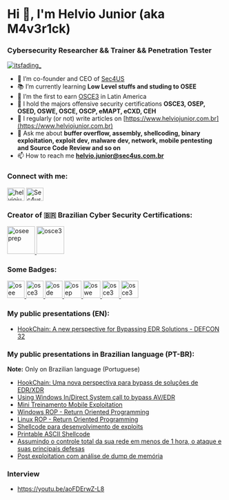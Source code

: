 # Hi 👋, I'm Helvio Junior (aka M4v3r1ck)
### Cybersecurity Researcher && Trainer && Penetration Tester

<p align="left"> <a href="https://www.linkedin.com/in/helviojunior/" target="_blank"><img src="https://img.shields.io/twitter/follow/helviojunior?logo=linkedin&style=for-the-badge" alt="itsfading_" /></a> </p>

- 📔 I’m co-founder and CEO of [Sec4US](https://sec4us.com.br/)
- 📚 I’m currently learning **Low Level stuffs and studing to OSEE**
- 🔖 I’m the first to earn [OSCE3](https://www.credly.com/badges/549448c6-e476-410a-8d7f-fe63281cd0d3/public_url) in Latin America
- 🔖 I hold the majors offensive security certifications **OSCE3, OSEP, OSED, OSWE, OSCE, OSCP, eMAPT, eCXD, CEH**
- 📝 I regularly (or not) write articles on [https://www.helviojunior.com.br](https://www.helviojunior.com.br)
- 💬 Ask me about **buffer overflow, assembly, shellcoding, binary exploitation, exploit dev, malware dev, network, mobile pentesting and Source Code Review and so on**
- 📫 How to reach me **helvio.junior@sec4us.com.br**

### Connect with me:
<p align="left">
<a href="https://www.linkedin.com/in/helviojunior/" target="_blank"><img align="center" src="https://raw.githubusercontent.com/rahuldkjain/github-profile-readme-generator/master/src/images/icons/Social/linked-in-alt.svg" alt="helviojunior" height="30" width="40" /></a>
<a href="https://www.youtube.com/c/sec4us" target="_blank"><img align="center" src="https://raw.githubusercontent.com/rahuldkjain/github-profile-readme-generator/master/src/images/icons/Social/youtube.svg" alt="Sec4us YouTube" height="30" width="40" /></a>
</p>

### Creator of 🇧🇷 Brazilian Cyber Security Certifications:
<p align="left">
    <a href="https://sec4us.com.br/certificacao/scmpa-sec4us-certified-mobile-pentester-android/" target="_blank" rel="noreferrer"> 
        <img src="https://sec4us.com.br/static/images/logo-scmpa.png" alt="osee prep" width="64" height="64"/> 
    </a>
    <a href="https://sec4us.com.br/certificacao/scwap-sec4us-certified-web-api-pentester/" target="_blank" rel="noreferrer"> 
        <img src="https://sec4us.com.br/static/images/logo-scwap.png" alt="osce3" width="64" height="64"/> 
    </a> 
</p>

### Some Badges:
<p align="left">
    <a href="https://certificates.blackhat.com/04634f86-3ad7-4c2e-b38e-08560949a85c" target="_blank" rel="noreferrer"> 
        <img src="https://templates.images.credential.net/16583524934465784585269502996387.png" alt="osee prep" width="40" height="40"/> 
    </a>
    <a href="https://www.credly.com/badges/549448c6-e476-410a-8d7f-fe63281cd0d3/public_url" target="_blank" rel="noreferrer"> 
        <img src="https://images.credly.com/size/680x680/images/5019f325-5bb7-49bf-af83-32c04fd3735c/image.png" alt="osce3" width="40" height="40"/> 
    </a> 
    <a href="https://www.credly.com/badges/37244322-be6f-4df8-bd63-716ddd5b24c0/public_url" target="_blank" rel="noreferrer"> 
        <img src="https://images.credly.com/size/680x680/images/b36d1ca7-5364-4d5e-8017-64f7da2f8de0/image.png" alt="osde" width="40" height="40"/> 
    </a> 
    <a href="https://www.credly.com/badges/45df23fa-bbcd-4f14-8146-1c584df67e49/public_url" target="_blank" rel="noreferrer"> 
        <img src="https://images.credly.com/size/680x680/images/ebefd276-7f47-4aa8-b1d8-4a13636e4851/image.png" alt="osep" width="40" height="40"/> 
    </a>
    <a href="https://www.credly.com/badges/34c287f7-f654-4f5b-b80d-e9e665f9ea3e/public_url" target="_blank" rel="noreferrer"> 
        <img src="https://images.credly.com/size/680x680/images/0a375324-4f9e-412d-b276-b6e96c428709/image.png" alt="oswe" width="40" height="40"/> 
    </a>
    <a href="https://www.credly.com/badges/70fe1cb1-9f17-437c-8fcb-38181497a6ba" target="_blank" rel="noreferrer"> 
        <img src="https://images.credly.com/size/680x680/images/b1da1cd4-98da-48de-b604-b5d2b72ac696/image.png" alt="osce3" width="40" height="40"/> 
    </a>
    <a href="https://www.credly.com/badges/0c5e4089-a2e1-475a-af36-afeaeabe0709" target="_blank" rel="noreferrer"> 
        <img src="https://images.credly.com/size/680x680/images/ec81134d-e80b-4eb5-ae07-0eb8e1a60fcd/image.png" alt="osce3" width="40" height="40"/> 
    </a>
</p>


### My public presentations (EN):

- [HookChain: A new perspective for Bypassing EDR Solutions - DEFCON 32](https://youtu.be/AfDXAdLJ7dU?si=Q5BTLWIfeSRUwaK3)

### My public presentations in Brazilian language (PT-BR):

**Note:** Only on Brazilian language (Portuguese)

- [HookChain: Uma nova perspectiva para bypass de soluções de EDR/XDR](https://www.youtube.com/watch?v=EM5xejYhl1s)
- [Using Windows In/Direct System call to bypass AV/EDR](https://github.com/helviojunior/Presentations/tree/master/2023/MindTheSec)
- [Mini Treinamento Mobile Exploitation](https://github.com/helviojunior/Presentations/tree/master/2022/BECOXPL)
- [Windows ROP - Return Oriented Programming](https://github.com/helviojunior/Presentations/tree/master/2020/SecurityCast)
- [Linux ROP - Return Oriented Programming](https://github.com/helviojunior/Presentations/tree/master/2020/MindTheSec)
- [Shellcode para desenvolvimento de exploits](https://github.com/helviojunior/Presentations/tree/master/2020/FIAP)
- [Printable ASCII Shellcode](https://github.com/helviojunior/Presentations/tree/master/2020/CSSB)
- [Assumindo o controle total da sua rede em menos de 1 hora, o ataque e suas principais defesas](https://github.com/helviojunior/Presentations/tree/master/2019/MindTheSec)
- [Post exploitation com análise de dump de memória](https://github.com/helviojunior/Presentations/tree/master/2018/MindTheSec)


### Interview

- https://youtu.be/aoFDErwZ-L8